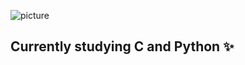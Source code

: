 ![picture](https://pbs.twimg.com/media/EvuvkskUcAEMvEf?format=jpg&name=large)

##           Currently studying C and Python :sparkles:
